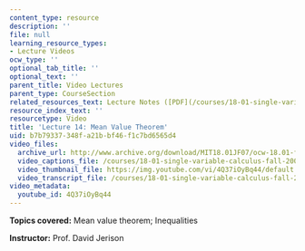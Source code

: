 ```yaml
---
content_type: resource
description: ''
file: null
learning_resource_types:
- Lecture Videos
ocw_type: ''
optional_tab_title: ''
optional_text: ''
parent_title: Video Lectures
parent_type: CourseSection
related_resources_text: Lecture Notes ([PDF](/courses/18-01-single-variable-calculus-fall-2006/resources/lec14))
resource_index_text: ''
resourcetype: Video
title: 'Lecture 14: Mean Value Theorem'
uid: b7b79337-348f-a21b-bf46-f1c7bd6565d4
video_files:
  archive_url: http://www.archive.org/download/MIT18.01JF07/ocw-18.01-f07-lec14_300k.mp4
  video_captions_file: /courses/18-01-single-variable-calculus-fall-2006/a8c6ffe1e2fc5581b0bd15d92930983a_4Q37iOyBq44.vtt
  video_thumbnail_file: https://img.youtube.com/vi/4Q37iOyBq44/default.jpg
  video_transcript_file: /courses/18-01-single-variable-calculus-fall-2006/bf87c7c661858ffe760407f8ac961ad8_4Q37iOyBq44.pdf
video_metadata:
  youtube_id: 4Q37iOyBq44
---
```


**Topics covered:** Mean value theorem; Inequalities

**Instructor:** Prof. David Jerison
